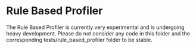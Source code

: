 # Rule Based Profiler

The Rule Based Profiler is currently very experimental and is undergoing heavy development. Please do not consider any code in this folder and the corresponding tests/rule_based_profiler folder to be stable.

